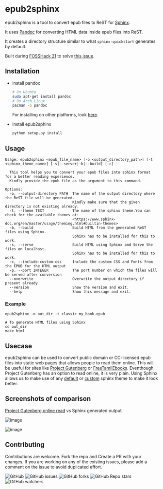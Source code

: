 # epub2sphinx

epub2sphinx is a tool to convert epub files to ReST for [Sphinx](https://www.sphinx-doc.org/).

It uses [Pandoc](https://pandoc.org/) for converting HTML data inside epub files into ReST.

It creates a directory structure similar to what `sphinx-quickstart` generates by default.

Built during [FOSSHack 21](https://fossunited.org/fosshack/2021) to solve [this issue](https://github.com/kaniyamfoundation/projectideas/issues/70).

## Installation
- Install pandoc
  ```bash
  # On Ubuntu
  sudo apt-get install pandoc
  # On Arch Linux
  pacman -S pandoc
  ```
  For installing on other platforms, look [here](https://pandoc.org/installing.html).

- Install epub2sphinx
  ```bash
  python setup.py install
  ```

## Usage
```
Usage: epub2sphinx <epub_file_name> [-o <output_directory_path>] [-t <sphinx_theme_name>] [-s|--server|-b|--build] [-c]

  This tool helps you to convert your epub files into sphinx format for a better reading experience.
  Kindly provide the epub file as the argument to this command.

Options:
  -o, --output-directory PATH  The name of the output directory where the ReST file will be generated.
                               Kindly make sure that the given directory is not existing already.
  -t, --theme TEXT             The name of the sphinx theme.You can check for the available themes at:
                               <https://www.sphinx-doc.org/en/master/usage/theming.html#builtin-themes>
  -b, --build                  Build HTML from the generated ReST files using Sphinx.
                               Sphinx has to be installed for this to work.
  -s, --serve                  Build HTML using Sphinx and Serve the files on localhost.
                               Sphinx has to be installed for this to work.
  -c, --include-custom-css     Include the custom CSS and Fonts from the EPUB for the HTML output
  -p, --port INTEGER           The port number on which the files will be served after conversion
  --overwrite                  Overwrite the output directory if present already
  --version                    Show the version and exit.
  --help                       Show this message and exit.
```
### Example
```
epub2sphinx -o out_dir -t classic my_book.epub

# To generate HTML files using Sphinx
cd out_dir
make html
```

## Usecase

epub2sphinx can be used to convert public domain or CC-licensed epub files into static web pages that allows people to read them online.
This will be useful for sites like [Project Gutenberg](https://www.gutenberg.org) or [FreeTamilEbooks](https://freetamilebooks.com/).
Eventhough Project Gutenberg has an option to read online, it is very plain.
Using Sphinx allows us to make use of any [default](https://www.sphinx-doc.org/en/master/usage/theming.html#builtin-themes) or [custom](https://sphinx-themes.org/) sphinx theme to make it look better.

## Screenshots of comparison

[Project Gutenberg online read](https://www.gutenberg.org/cache/epub/98/pg98-images.html#link2H_4_0002) vs Sphinx generated output

![image](https://user-images.githubusercontent.com/24192122/141684781-d7259e32-9055-4f68-9d0c-32475d350f8d.png)

![image](https://user-images.githubusercontent.com/24192122/141684776-4a1e5012-7d11-4f82-a25b-2cfe8374ae87.png)

## Contributing

Contributions are welcome.
Fork the repo and Create a PR with your changes.
If you are working on any of the existing issues, please add a comment on the issue to avoid duplicated effort.

![GitHub](https://img.shields.io/github/license/nifey/epub2sphinx)
![GitHub issues](https://img.shields.io/github/issues/nifey/epub2sphinx)
![GitHub forks](https://img.shields.io/github/forks/nifey/epub2sphinx?style=social)
![GitHub Repo stars](https://img.shields.io/github/stars/nifey/epub2sphinx?style=social)
![GitHub watchers](https://img.shields.io/github/watchers/nifey/epub2sphinx?style=social)
